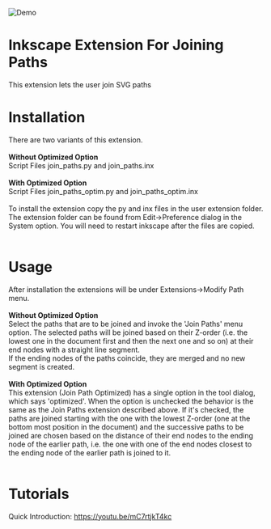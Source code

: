 ![Demo](https://github.com/Shriinivas/etc/blob/master/inkscapejoinpaths/illustrations/inkscape_joinpaths_demo.gif)
# Inkscape Extension For Joining Paths<br>
This extension lets the user join SVG paths <br>

# Installation
There are two variants of this extension.<br><br>
<b>Without Optimized Option</b><br>
Script Files join_paths.py and join_paths.inx<br><br>
<b>With Optimized Option</b><br>
Script Files join_paths_optim.py and join_paths_optim.inx<br><br>
To install the extension copy the py and inx files in the user extension folder. The extension folder can be found from Edit->Preference dialog in the System option. You will need to restart inkscape after the files are copied.<br><br>
# Usage
After installation the extensions will be under Extensions->Modify Path menu. <br><br>
<b>Without Optimized Option</b><br>
Select the paths that are to be joined and invoke the 'Join Paths' menu option. The selected paths will be joined based on their Z-order (i.e. the lowest one in the document first and then the next one and so on) at their end nodes with a straight line segment. <br>
If the ending nodes of the paths coincide, they are merged and no new segment is created.<br><br>
<b>With Optimized Option</b><br>
This extension (Join Path Optimized) has a single option in the tool dialog, which says 'optimized'. When the option is unchecked the behavior is the same as the Join Paths extension described above. If it's checked, the paths are joined starting with the one with the lowest Z-order (one at the bottom most position in the document) and the successive paths to be joined are chosen based on the distance of their end nodes to the ending node of the earlier path, i.e. the one with one of the end nodes closest to the ending node of the earlier path is joined to it.<br><br>

# Tutorials
Quick Introduction: https://youtu.be/mC7rtjkT4kc
